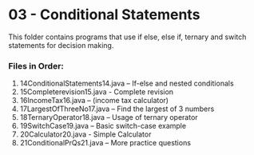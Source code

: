 # 03 - Conditional Statements 

This folder contains programs that use if else, else if, ternary and switch statements for decision making.

### Files in Order:
1. 14ConditionalStatements14.java – If-else and nested conditionals
2. 15Completerevision15.java - Complete revision 
3. 16IncomeTax16.java – (income tax calculator)
4. 17LargestOfThreeNo17.java – Find the largest of 3 numbers
5. 18TernaryOperator18.java – Usage of ternary operator
6. 19SwitchCase19.java – Basic switch-case example
7. 20Calculator20.java - Simple Calculator
8. 21ConditionalPrQs21.java – More practice questions
